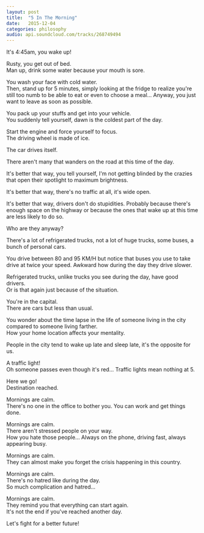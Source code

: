 ```yaml
---
layout: post
title:  "5 In The Morning"
date:   2015-12-04
categories: philosophy
audio: api.soundcloud.com/tracks/268749494
---
```


It's 4:45am, you wake up!  

Rusty, you get out of bed.  
Man up, drink some water because your mouth is sore.  

You wash your face with cold water.  
Then, stand up for 5 minutes, simply looking at the fridge to realize you're still
too numb to be able to eat or even to choose a meal... Anyway, you just
want to leave as soon as possible.

You pack up your stuffs and get into your vehicle.  
You suddenly tell yourself, dawn is the coldest part of the day.

Start the engine and force yourself to focus.  
The driving wheel is made of ice.

The car drives itself.

There aren't many that wanders on the road at this time of the day.

It's better that way, you tell yourself, I'm not getting blinded by the crazies
that open their spotlight to maximum brightness.

It's better that way, there's no traffic at all, it's wide open.

It's better that way, drivers don't do stupidities. Probably because there's
enough space on the highway or because the ones that wake up at this time are
less likely to do so.

Who are they anyway?

There's a lot of refrigerated trucks, not a lot of huge trucks, some buses,
a bunch of personal cars.

You drive between 80 and 95 KM/H but notice that buses you use to take
drive at twice your speed. Awkward how during the day they drive slower.

Refrigerated trucks, unlike trucks you see during the day, have good drivers.  
Or is that again just because of the situation.


You're in the capital.  
There are cars but less than usual.

You wonder about the time lapse in the life of someone living in the city
compared to someone living farther.  
How your home location affects your mentality.

People in the city tend to wake up late and sleep late, it's the opposite for us.


A traffic light!  
Oh someone passes even though it's red... Traffic lights mean nothing at 5.

Here we go!  
Destination reached.

Mornings are calm.  
There's no one in the office to bother you. You can work and get things done.

Mornings are calm.  
There aren't stressed people on your way.  
How you hate those people... Always on the phone, driving fast, always appearing
busy.

Mornings are calm.  
They can almost make you forget the crisis happening in this country.

Mornings are calm.  
There's no hatred like during the day.  
So much complication and hatred...

Mornings are calm.  
They remind you that everything can start again.  
It's not the end if you've reached another day.


Let's fight for a better future!

